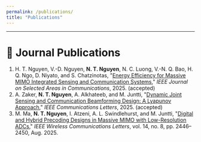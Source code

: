 ```yaml
--- 
permalink: /publications/ 
title: "Publications" 
---
```


---

# 📄 Journal Publications

<ol>
<li> H. T. Nguyen, V.-D. Nguyen, <strong>N. T. Nguyen</strong>, N. C. Luong, V.-N. Q. Bao, H. Q. Ngo, D. Niyato, and S. Chatzinotas, "<a href="https://www.arxiv.org/pdf/2509.10290" target="_blank">Energy Efficiency for Massive MIMO Integrated Sensing and Communication Systems</a>," <span><em>IEEE Journal on Selected Areas in Communications</em></span>, 2025. (accepted) </li>
<li> A. Zaker, <strong>N. T. Nguyen</strong>, A. Alkhateeb, and M. Juntti, "<a href="https://arxiv.org/pdf/2503.14054" target="_blank">Dynamic Joint Sensing and Communication Beamforming Design: A Lyapunov Approach</a>," <span style=""><em>IEEE Communications Letters</em></span>, 2025. (accepted) </li>
<li> M. Ma, <strong>N. T. Nguyen</strong>, I. Atzeni, A. L. Swindlehurst, and M. Juntti, "<a href="https://ieeexplore.ieee.org/stamp/stamp.jsp?arnumber=11008697" target="_blank">Digital and Hybrid Precoding Designs in Massive MIMO with Low-Resolution ADCs</a>," <span style=""><em>IEEE Wireless Communications Letters</em></span>, vol. 14, no. 8, pp. 2446–2450, Aug. 2025. </li>
</ol>

<style>
.bibtex-btn{font:inherit;padding:6px 12px;border:1px solid #d0d0d0;border-radius:10px;background:#fff;cursor:pointer;margin-top:6px}
.bibtex-btn:hover{background:#f6f6f6}
.bibtex-box{position:relative;margin-top:8px;padding:10px;background:#ffeef3;border:1px solid #ffd6e1;border-radius:12px}
.bibtex-copy{position:absolute;right:10px;top:8px;padding:4px 10px;border:1px solid #d0d0d0;border-radius:8px;background:#fff;cursor:pointer}
</style>

<script>
(function(){
 function clean(s){return (s||"").replace(/\s+/g," ").trim();}
 function firstLink(el){const a=el.querySelector("a[href]");return a?a.href:null;}
 function quotedTitle(li){const m=li.innerHTML.match(/"([^"]{3,})"/);if(m)return m[1].trim();const a=li.querySelector("a[href]");return a?clean(a.textContent):null;}
 function fallbackBib(li,title){
  const txt=clean(li.textContent),url=firstLink(li);
  const before=title?(txt.split( "${title}")[0]||txt.split(title)[0]||txt):txt;
  const authors=clean(before.replace(/,\s*$/,""));
  const em=li.querySelector("em");const venue=em?clean(em.textContent):"";
  const year=(txt.match(/(19|20)\d{2}/)||[,""])[1];
  const isJournal=/Transactions|Journal|Letters/i.test(venue);const key=(authors.split(",")[0]||"key").split(" ").pop().replace(/[^A-Za-z]/g,"")+(year||"");
  return isJournal?
  @article{${key},
   author={${authors}},
   title={${title||"Untitled"}},
   journal={${venue}},
   year={${year}}${url?,\n url={${url}}:""}
  }:
  @inproceedings{${key},
   author={${authors}},
   title={${title||"Untitled"}},
   booktitle={${venue||"Conference"}},
   year={${year}}${url?,\n url={${url}}:""}
  };
 }
 function buildPanel(bib){
  const box=document.createElement("div");box.className="bibtex-box";
  const copy=document.createElement("button");copy.className="bibtex-copy";copy.textContent="Copy";
  copy.onclick=()=>{navigator.clipboard.writeText(bib).then(()=>{copy.textContent="Copied!";setTimeout(()=>copy.textContent="Copy",1200);});};
  const pre=document.createElement("pre");pre.textContent=bib;box.appendChild(copy);box.appendChild(pre);return box;
 }
 function addButtons(){
  document.querySelectorAll("li").forEach(li=>{
   if(li.querySelector(".bibtex-btn"))return;
   if(!/(19|20)\d{2}/.test(li.textContent))return;
   const btn=document.createElement("button");btn.className="bibtex-btn";btn.textContent="BibTex";
   btn.onclick=()=>{document.querySelectorAll(".bibtex-box").forEach(b=>b.remove());const bib=fallbackBib(li,quotedTitle(li));btn.insertAdjacentElement("afterend",buildPanel(bib));};
   li.appendChild(document.createElement("br"));li.appendChild(btn);
  });
 }
 if(document.readyState==="loading"){document.addEventListener("DOMContentLoaded",addButtons);}else{addButtons();}
})();
</script>
